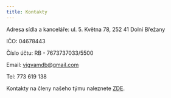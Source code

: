 ```yaml
---
title: Kontakty
---
```

Adresa sídla a kanceláře: ul. 5. Května 78, 252 41 Dolní Břežany

IČO: 04678443

Číslo účtu: RB - 7673737033/5500

Email: vigvamdb@gmail.com

Tel: 773 619 138

Kontakty na členy našeho týmu naleznete [ZDE](https://www.vigvam-db.cz/o-nas/nas-tym/).
